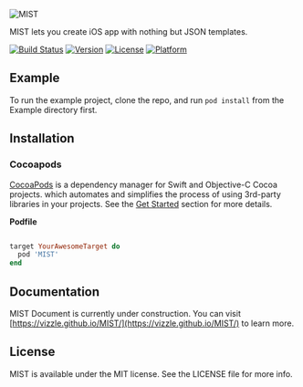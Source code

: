 


![MIST](https://zos.alipayobjects.com/rmsportal/UdQchQQMceYaxFkYQJHu.svg)

MIST lets you create iOS app with nothing but JSON templates.  

[![Build Status](https://travis-ci.org/Vizzle/MIST.svg?branch=master)](https://travis-ci.org/Vizzle/MIST)
[![Version](https://img.shields.io/cocoapods/v/MIST.svg?style=flat)](http://cocoapods.org/pods/MIST)
[![License](https://img.shields.io/cocoapods/l/MIST.svg?style=flat)](http://cocoapods.org/pods/MIST)
[![Platform](https://img.shields.io/cocoapods/p/MIST.svg?style=flat)](http://cocoapods.org/pods/MIST)


## Example

To run the example project, clone the repo, and run `pod install` from the Example directory first.

## Installation

### Cocoapods

[CocoaPods](http://cocoapods.org) is a dependency manager for Swift and Objective-C Cocoa projects. which automates and simplifies the process of using 3rd-party libraries in your projects. See the [Get Started](https://cocoapods.org/#get_started) section for more details.

**Podfile**

```ruby

target YourAwesomeTarget do
  pod 'MIST'
end

```

## Documentation

MIST Document is currently under construction. You can visit [https://vizzle.github.io/MIST/](https://vizzle.github.io/MIST/) to learn more.



## License

MIST is available under the MIT license. See the LICENSE file for more info.
